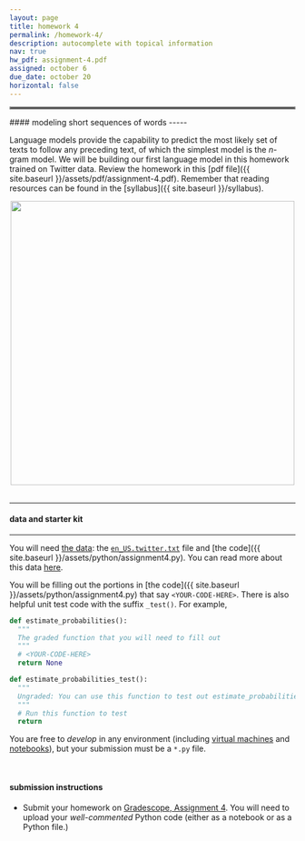```yaml
---
layout: page
title: homework 4
permalink: /homework-4/
description: autocomplete with topical information
nav: true
hw_pdf: assignment-4.pdf
assigned: october 6
due_date: october 20
horizontal: false
---
```


<hr style="border:2px solid gray">
#### modeling short sequences of words
-----

Language models provide the capability to predict the most likely set of texts to follow any preceding text, of which the simplest model is the *n*-gram model. We will be building our first language model in this homework trained on Twitter data. Review the homework in this [pdf file]({{ site.baseurl }}/assets/pdf/assignment-4.pdf). Remember that reading resources can be found in the [syllabus]({{ site.baseurl }}/syllabus).

<center>
<img 
  src="https://assets.toptal.io/images?url=https%3A%2F%2Fbs-uploads.toptal.io%2Fblackfish-uploads%2Fcomponents%2Fblog_post_page%2F4085338%2Fcover_image%2Fregular_1708x683%2Fcover-0304-c32f070e8f972b73bb5c0c5404016669.png"
  width="500" height="auto">
</center>
<br>

-----
#### data and starter kit
-----

You will need [the data](https://course.ccs.neu.edu/cs6120s25/data/twitter/): the [`en_US.twitter.txt`](https://course.ccs.neu.edu/cs6120s25/data/twitter/en_US.twitter.txt) file and [the code]({{ site.baseurl }}/assets/python/assignment4.py). You can read more about this data [here](https://github.com/bquast/Data-Science-Capstone/blob/master/Online-Text-Exploration.md).

You will be filling out the portions in [the code]({{ site.baseurl }}/assets/python/assignment4.py) that say `<YOUR-CODE-HERE>`. There is also helpful unit test code with the suffix `_test()`. For example, 

  ```python
  def estimate_probabilities():
    """
    The graded function that you will need to fill out
    """
    # <YOUR-CODE-HERE>
    return None

  def estimate_probabilities_test():
    """
    Ungraded: You can use this function to test out estimate_probabilities. 
    """
    # Run this function to test 
    return
  ```

You are free to *develop* in any environment (including [virtual machines](https://console.cloud.google.com/compute/instances) and [notebooks](https://console.cloud.google.com/vertex-ai/workbench)), but your submission must be a `*.py` file.

<br>

#### submission instructions

* Submit your homework on [Gradescope, Assignment 4](https://www.gradescope.com/). You will need to upload your *well-commented* Python code (either as a notebook or as a Python file.)

